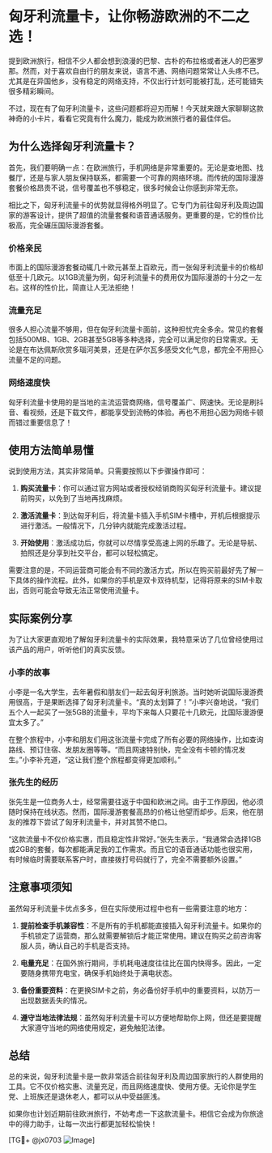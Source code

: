 # 匈牙利流量卡，让你畅游欧洲的不二之选！

提到欧洲旅行，相信不少人都会想到浪漫的巴黎、古朴的布拉格或者迷人的巴塞罗那。然而，对于喜欢自由行的朋友来说，语言不通、网络问题常常让人头疼不已。尤其是在异国他乡，没有稳定的网络支持，不仅出行计划可能被打乱，还可能错失很多精彩瞬间。

不过，现在有了匈牙利流量卡，这些问题都将迎刃而解！今天就来跟大家聊聊这款神奇的小卡片，看看它究竟有什么魔力，能成为欧洲旅行者的最佳伴侣。

## 为什么选择匈牙利流量卡？

首先，我们要明确一点：在欧洲旅行，手机网络是非常重要的。无论是查地图、找餐厅，还是与家人朋友保持联系，都需要一个可靠的网络环境。而传统的国际漫游套餐价格昂贵不说，信号覆盖也不够稳定，很多时候会让你感到非常无奈。

相比之下，匈牙利流量卡的优势就显得格外明显了。它专门为前往匈牙利及周边国家的游客设计，提供了超值的流量套餐和语音通话服务。更重要的是，它的性价比极高，完全碾压国际漫游套餐。

### 价格亲民

市面上的国际漫游套餐动辄几十欧元甚至上百欧元，而一张匈牙利流量卡的价格却低至十几欧元。以1GB流量为例，匈牙利流量卡的费用仅为国际漫游的十分之一左右。这样的性价比，简直让人无法拒绝！

### 流量充足

很多人担心流量不够用，但在匈牙利流量卡面前，这种担忧完全多余。常见的套餐包括500MB、1GB、2GB甚至5GB等多种选择，完全可以满足你的日常需求。无论是在布达佩斯欣赏多瑙河美景，还是在萨尔瓦多感受文化气息，都完全不用担心流量不足的问题。

### 网络速度快

匈牙利流量卡使用的是当地的主流运营商网络，信号覆盖广、网速快。无论是刷抖音、看视频，还是下载文件，都能享受到流畅的体验。再也不用担心因为网络卡顿而错过重要信息了！

## 使用方法简单易懂

说到使用方法，其实非常简单。只需要按照以下步骤操作即可：

1. **购买流量卡**：你可以通过官方网站或者授权经销商购买匈牙利流量卡。建议提前购买，以免到了当地再找麻烦。
   
2. **激活流量卡**：到达匈牙利后，将流量卡插入手机SIM卡槽中，开机后根据提示进行激活。一般情况下，几分钟内就能完成激活过程。

3. **开始使用**：激活成功后，你就可以尽情享受高速上网的乐趣了。无论是导航、拍照还是分享到社交平台，都可以轻松搞定。

需要注意的是，不同运营商可能会有不同的激活方式，所以在购买前最好先了解一下具体的操作流程。此外，如果你的手机是双卡双待机型，记得将原来的SIM卡取出，否则可能会导致无法正常使用流量卡。

## 实际案例分享

为了让大家更直观地了解匈牙利流量卡的实际效果，我特意采访了几位曾经使用过该产品的用户，听听他们的真实反馈。

### 小李的故事

小李是一名大学生，去年暑假和朋友们一起去匈牙利旅游。当时她听说国际漫游费用很高，于是果断选择了匈牙利流量卡。“真的太划算了！”小李兴奋地说，“我们五个人一起买了一张5GB的流量卡，平均下来每人只要花十几欧元，比国际漫游便宜太多了。”

在整个旅程中，小李和朋友们用这张流量卡完成了所有必要的网络操作，比如查询路线、预订住宿、发朋友圈等等。“而且网速特别快，完全没有卡顿的情况发生。”小李补充道，“这让我们整个旅程都变得更加顺利。”

### 张先生的经历

张先生是一位商务人士，经常需要往返于中国和欧洲之间。由于工作原因，他必须随时保持在线状态。然而，国际漫游套餐高昂的价格让他望而却步。后来，他在朋友的推荐下尝试了匈牙利流量卡，并对其赞不绝口。

“这款流量卡不仅价格实惠，而且稳定性非常好。”张先生表示，“我通常会选择1GB或2GB的套餐，每次都能满足我的工作需求。而且它的语音通话功能也很实用，有时候临时需要联系客户时，直接拨打号码就行了，完全不需要额外设置。”

## 注意事项须知

虽然匈牙利流量卡优点多多，但在实际使用过程中也有一些需要注意的地方：

1. **提前检查手机兼容性**：不是所有的手机都能直接插入匈牙利流量卡。如果你的手机锁定了运营商，那么就需要解锁后才能正常使用。建议在购买之前咨询客服人员，确认自己的手机是否支持。

2. **电量充足**：在国外旅行期间，手机耗电速度往往比在国内快得多。因此，一定要随身携带充电宝，确保手机始终处于满电状态。

3. **备份重要资料**：在更换SIM卡之前，务必备份好手机中的重要资料，以防万一出现数据丢失的情况。

4. **遵守当地法律法规**：虽然匈牙利流量卡可以方便地帮助你上网，但还是要提醒大家遵守当地的网络使用规定，避免触犯法律。

## 总结

总的来说，匈牙利流量卡是一款非常适合前往匈牙利及周边国家旅行的人群使用的工具。它不仅价格实惠、流量充足，而且网络速度快、使用方便。无论你是学生党、上班族还是退休老人，都可以从中受益匪浅。

如果你也计划近期前往欧洲旅行，不妨考虑一下这款流量卡。相信它会成为你旅途中的得力助手，让每一次出行都更加轻松愉快！

[TG💪+ @jx0703 ![Image](https://github.com/user-attachments/assets/dbca1d08-cadb-493c-b0ec-ad6f7a83f270)]